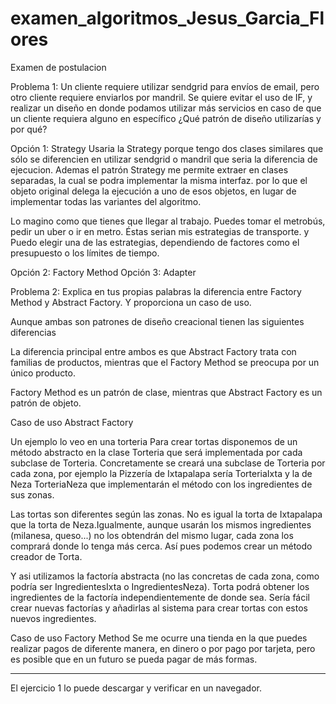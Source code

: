 # examen_algoritmos_Jesus_Garcia_Flores
Examen de postulacion


Problema 1: Un cliente requiere utilizar sendgrid para envíos de email, pero otro cliente
requiere enviarlos por mandril. Se quiere evitar el uso de IF, y realizar un diseño en donde
podamos utilizar más servicios en caso de que un cliente requiera alguno en específico ¿Qué
patrón de diseño utilizarías y por qué?

Opción 1: Strategy
Usaria la Strategy porque tengo dos clases similares que sólo se diferencien en utilizar sendgrid o mandril
que seria la diferencia de ejecucion. 
Ademas el patrón Strategy me permite extraer en clases separadas, la cual se podra implementar la misma interfaz. 
por lo que el  objeto original delega la ejecución a uno de esos objetos, en lugar de implementar 
todas las variantes del algoritmo.

Lo magino como  que tienes que llegar al trabajo. 
Puedes tomar el metrobús, pedir un uber o ir en metro. Éstas serian mis  estrategias de transporte. 
y Puedo elegir una de las estrategias, dependiendo de factores como el presupuesto o los límites de tiempo.


Opción 2: Factory Method
Opción 3: Adapter


Problema 2: Explica en tus propias palabras la diferencia entre Factory Method y Abstract
Factory. Y proporciona un caso de uso.


Aunque ambas son patrones de diseño creacional tienen las siguientes diferencias

La diferencia principal entre ambos es que Abstract Factory trata con familias de productos, mientras que el Factory Method  se preocupa por un único producto.

Factory Method es un patrón de clase, mientras que Abstract Factory es un patrón de objeto.


Caso de uso Abstract Factory

Un ejemplo lo veo en una torteria Para crear tortas disponemos de un método abstracto en la clase Torteria que será implementada por cada subclase de Torteria.
Concretamente se creará una subclase de Torteria por cada zona, por ejemplo la Pizzería de Ixtapalapa sería TorteriaIxta y la de Neza TorteriaNeza que implementarán el método con los ingredientes de sus zonas.

Las tortas son diferentes según las zonas. No es igual la torta de Ixtapalapa que la torta de Neza.Igualmente, aunque usarán los mismos 
ingredientes (milanesa, queso...) no los obtendrán del mismo lugar, cada zona los comprará donde lo tenga más cerca. Así pues podemos crear un método creador de Torta.

Y asi utilizamos la factoría abstracta (no las concretas de cada zona, como podría ser IngredientesIxta o IngredientesNeza). 
Torta podrá obtener los ingredientes de la factoría independientemente de donde sea. 
Sería fácil crear nuevas factorías y añadirlas al sistema para crear tortas con estos nuevos ingredientes.

Caso de uso Factory Method
Se me ocurre una tienda en la que puedes realizar pagos de diferente manera, en dinero o por pago por tarjeta, 
pero es posible que en un futuro se pueda pagar de más formas.

--------------------------------------------------------------------------------------

El ejercicio 1 lo puede descargar y verificar en un navegador.

